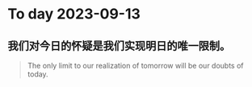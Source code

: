 
# To day 2023-09-13


## 我们对今日的怀疑是我们实现明日的唯一限制。
> The only limit to our realization of tomorrow will be our doubts of today. 

    
